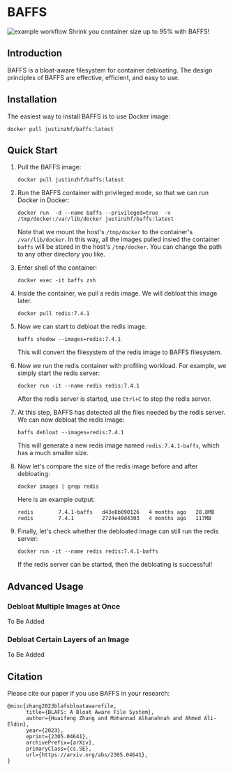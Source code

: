 # BAFFS
![example workflow](https://github.com/jzh18/BAFFS/actions/workflows/main.yml/badge.svg)
Shrink you container size up to 95% with BAFFS!

## Introduction

BAFFS is a bloat-aware filesystem for container debloating.
The design principles of BAFFS are effective, efficient, and easy to use.


## Installation

The easiest way to install BAFFS is to use Docker image:
```
docker pull justinzhf/baffs:latest
```

## Quick Start

1. Pull the BAFFS image:
    ```
    docker pull justinzhf/baffs:latest
    ```
2. Run the BAFFS container with privileged mode, so that we can run Docker in Docker:
    ```
    docker run  -d --name baffs --privileged=true  -v /tmp/docker:/var/lib/docker justinzhf/baffs:latest
    ```
    Note that we mount the host's `/tmp/docker` to the container's `/var/lib/docker`. 
    In this way, all the images pulled insied the container `baffs` will be stored in the host's `/tmp/docker`.
    You can change the path to any other directory you like.
3. Enter shell of the container:
    ```
    docker exec -it baffs zsh
    ``` 
4. Inside the container, we pull a redis image. We will debloat this image later.
    ```
    docker pull redis:7.4.1
    ```
5. Now we can start to debloat the redis image. 
    ```
    baffs shadow --images=redis:7.4.1
    ```
    This will convert the filesystem of the redis image to BAFFS filesystem.
6. Now we run the redis container with profiling workload. For example, we simply start the redis server:
    ```
    docker run -it --name redis redis:7.4.1
    ```
    After the redis server is started, use `Ctrl+C` to stop the redis server.
7. At this step, BAFFS has detected all the files needed by the redis server. We can now debloat the redis image:
    ```
    baffs debloat --images=redis:7.4.1
    ```
    This will generate a new redis image named `redis:7.4.1-baffs`, which has a much smaller size.

8. Now let's compare the size of the redis image before and after debloating:
    ```
    docker images | grep redis
    ```
    Here is an example output:
    ```
    redis        7.4.1-baffs   d43e8b090126   4 months ago   28.8MB
    redis        7.4.1         2724e40d4303   4 months ago   117MB
    ```
9. Finally, let's check whether the debloated image can still run the redis server:
    ```
    docker run -it --name redis redis:7.4.1-baffs
    ```
    If the redis server can be started, then the debloating is successful!

## Advanced Usage

### Debloat Multiple Images at Once
To Be Added

### Debloat Certain Layers of an Image
To Be Added

## Citation
Please cite our paper if you use BAFFS in your research:
```
@misc{zhang2023blafsbloatawarefile,
      title={BLAFS: A Bloat Aware File System}, 
      author={Huaifeng Zhang and Mohannad Alhanahnah and Ahmed Ali-Eldin},
      year={2023},
      eprint={2305.04641},
      archivePrefix={arXiv},
      primaryClass={cs.SE},
      url={https://arxiv.org/abs/2305.04641}, 
}
```